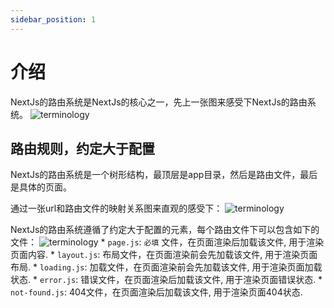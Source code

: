 ```yaml
---
sidebar_position: 1
---
```


# 介绍
NextJs的路由系统是NextJs的核心之一，先上一张图来感受下NextJs的路由系统。
![terminology](../img/terminology-component-tree.avif)


## 路由规则，约定大于配置
NextJs的路由系统是一个树形结构，最顶层是app目录，然后是路由文件，最后是具体的页面。

通过一张url和路由文件的映射关系图来直观的感受下：
![terminology](../img/route-segments-to-path-segments.avif)

NextJs的路由系统遵循了约定大于配置的元素，每个路由文件下可以包含如下的文件：
![terminology](../img/file-conventions-component-hierarchy.avif)
    * `page.js`: `必填` 文件，在页面渲染后加载该文件, 用于渲染页面内容.
    * `layout.js`: 布局文件，在页面渲染前会先加载该文件, 用于渲染页面布局.
    * `loading.js`: 加载文件，在页面渲染前会先加载该文件, 用于渲染页面加载状态.
    * `error.js`: 错误文件，在页面渲染后加载该文件, 用于渲染页面错误状态.
    * `not-found.js`: 404文件，在页面渲染后加载该文件, 用于渲染页面404状态.
